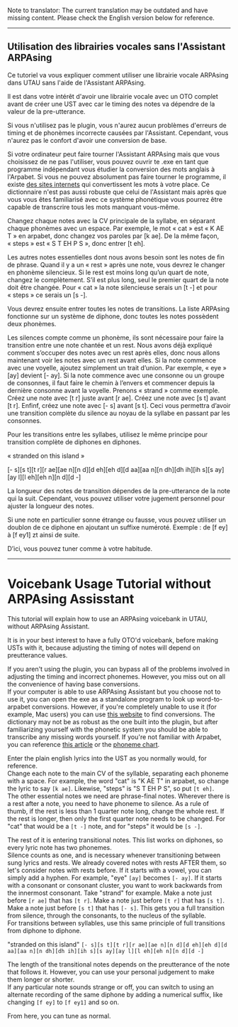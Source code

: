 Note to translator: The current translation may be outdated and have missing content. Please check the English version below for reference.

---

## Utilisation des librairies vocales sans l'Assistant ARPAsing
Ce tutoriel va vous expliquer comment utiliser une librairie vocale ARPAsing dans UTAU sans l'aide de l'Assistant ARPAsing.

Il est dans votre intérêt d'avoir une librairie vocale avec un OTO complet avant de créer une UST avec car le timing des notes va dépendre de la valeur de la pre-utterance.

Si vous n'utilisez pas le plugin, vous n'aurez aucun problèmes d'erreurs de timing et de phonèmes incorrecte causées par l'Assistant.
Cependant, vous n'aurez pas le confort d'avoir une conversion de base.

Si votre ordinateur peut faire tourner l'Assistant ARPAsing mais que vous choisissez de ne pas l'utiliser, vous pouvez ouvrir te .exe en tant que programme indépendant vous étudier la conversion des mots anglais à l'Arpabet.
Si vous ne pouvez absolument pas faire tourner le programme, il existe [des sites internets]() qui convertissent les mots à votre place.
Ce dictionnaire n'est pas aussi robuste que celui de l'Assistant mais après que vous vous êtes familiarisé avec ce système phonétique vous pourrez être capable de transcrire tous les mots manquant vous-même.

Changez chaque notes avec la CV principale de la syllabe, en séparant chaque phonèmes avec un espace.
Par exemple, le mot « cat » est « K AE T » en arpabet, donc changez vos paroles par [k ae].
De la même façon, « steps » est « S T EH P S », donc entrer [t eh]. 

Les autres notes essentielles dont nous avons besoin sont les notes de fin de phrase.
Quand il y a un « rest » après une note, vous devrez le changer en phonème silencieux.
Si le rest est moins long qu’un quart de note, changez le complètement.
S’il est plus long, seul le premier quart de la note doit être changée.
Pour « cat » la note silencieuse serais un [t -] et pour « steps » ce serais un [s -].

Vous devrez ensuite entrer toutes les notes de transitions.
La liste ARPAsing fonctionne sur un système de diphone, donc toutes les notes possèdent deux phonèmes.

Les silences compte comme un phonème, ils sont nécessaire pour faire la transition entre une note chantée et un rest.
Nous avons déjà expliqué comment s’occuper des notes avec un rest après elles, donc nous allons maintenant voir les notes avec un rest avant elles.
Si la note commence avec une voyelle, ajoutez simplement un trait d’union.
Par exemple, « eye » [ay] devient [- ay].
Si la note commence avec une consonne ou un groupe de consonnes, il faut faire le chemin à l’envers et commencer depuis la dernière consonne avant la voyelle.
Prenons « strand » comme exemple. Créez une note avec [t r]  juste avant [r ae].
Créez une note avec [s t] avant [t r]. Enfinf, créez une note avec [- s] avant [s t].
Ceci vous permettra d’avoir une transition complète du silence au noyau de la syllabe en passant par les consonnes.

Pour les transitions entre les syllabes, utilisez le même principe pour transition complète de diphones en diphones.

« stranded on this island » 

[- s][s t][t r][r ae][ae n][n d][d eh][eh d][d aa][aa n][n dh][dh ih][ih s][s ay][ay l][l eh][eh n][n d][d -]

La longueur des notes de transition dépendes de la pre-utterance de la note qui la suit.
Cependant, vous pouvez utiliser votre jugement personnel pour ajuster la longueur des notes.

Si une note en particulier sonne étrange ou fausse, vous pouvez utiliser un doublon de ce diphone en ajoutant un suffixe numéroté.
Exemple : de [f ey] à [f ey1] zt ainsi de suite. 

D’ici, vous pouvez tuner comme à votre habitude.

---

# Voicebank Usage Tutorial without ARPAsing Assisstant
This tutorial will explain how to use an ARPAsing voicebank in UTAU, without ARPAsing Assistant.

It is in your best interest to have a fully OTO'd voicebank, before making USTs with it, because adjusting the timing of notes will depend on preutterance values.

If you aren't using the plugin, you can bypass all of the problems involved in adjusting the timing and incorrect phonemes. However, you miss out on all the convenience of having base conversions.  
If your computer is able to use ARPAsing Assistant but you choose not to use it, you can open the exe as a standalone program to look up word-to-arpabet conversions. However, if you're completely unable to use it (for example, Mac users) you can use [this website]() to find conversions. The dictionary may not be as robust as the one built into the plugin, but after familiarizing yourself with the phonetic system you should be able to transcribe any missing words yourself. If you're not familiar with Arpabet, you can reference [this article]() or the [phoneme chart]().

Enter the plain english lyrics into the UST as you normally would, for reference.  
Change each note to the main CV of the syllable, separating each phoneme with a space. For example, the word "cat" is "K AE T" in arpabet, so change the lyric to say `[k ae]`. Likewise, "steps" is "S T EH P S", so put `[t eh]`.  
The other essential notes we need are phrase-final notes. Wherever there is a rest after a note, you need to have phoneme to silence. As a rule of thumb, if the rest is less than 1 quarter note long, change the whole rest. If the rest is longer, then only the first quarter note needs to be changed. For "cat" that would be a `[t -]` note, and for "steps" it would be `[s -]`.

The rest of it is entering transitional notes. This list works on diphones, so every lyric note has two phonemes.  
Silence counts as one, and is necessary whenever transitioning between sung lyrics and rests. We already covered notes with rests AFTER them, so let's consider notes with rests before. If it starts with a vowel, you can simply add a hyphen. For example, "eye" `[ay]` becomes `[- ay]`. If it starts with a consonant or consonant cluster, you want to work backwards from the innermost consonant. Take "strand" for example. Make a note just before `[r ae]` that has `[t r]`. Make a note just before `[t r]` that has `[s t]`. Make a note just before `[s t]` that has `[- s]`. This gets you a full transition from silence, through the consonants, to the nucleus of the syllable.  
For transitions between syllables, use this same principle of full transitions from diphone to diphone.

"stranded on this island"
`[- s][s t][t r][r ae][ae n][n d][d eh][eh d][d aa][aa n][n dh][dh ih][ih s][s ay][ay l][l eh][eh n][n d][d -]`

The length of the transitional notes depends on the preutterance of the note that follows it. However, you can use your personal judgement to make them longer or shorter.  
If any particular note sounds strange or off, you can switch to using an alternate recording of the same diphone by adding a numerical suffix, like changing `[f ey]` to `[f ey1]` and so on.

From here, you can tune as normal.
